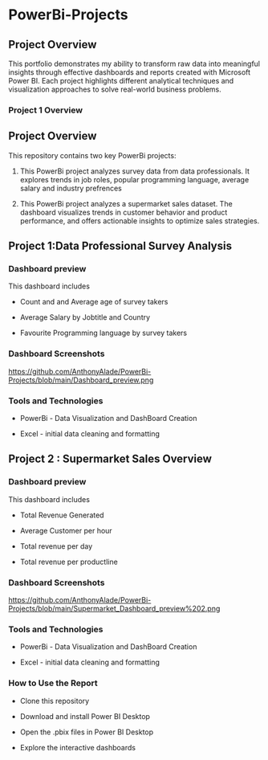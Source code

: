 # PowerBi-Projects

## Project Overview

This portfolio demonstrates my ability to transform raw data into meaningful insights through effective dashboards and reports created with Microsoft Power BI. Each project highlights different analytical techniques and visualization approaches to solve real-world business problems.

### Project 1 Overview

## Project Overview  
This repository contains two key PowerBi projects:  

1. This PowerBi project analyzes survey data from data professionals. It explores trends in job roles, popular programming language, average salary and industry prefrences

2. This PowerBi project analyzes a supermarket sales dataset.  The dashboard visualizes  trends in customer behavior and product performance, and offers actionable insights to optimize sales strategies. 

## Project 1:Data Professional Survey Analysis
### Dashboard preview

This dashboard includes

- Count and and Average age of survey takers

- Average Salary by Jobtitle and Country

- Favourite Programming language by survey takers

### Dashboard Screenshots

 https://github.com/AnthonyAlade/PowerBi-Projects/blob/main/Dashboard_preview.png

### Tools and Technologies

- PowerBi - Data Visualization and DashBoard Creation

- Excel - initial data cleaning and formatting

## Project 2 : Supermarket Sales Overview
### Dashboard preview

This dashboard includes

- Total Revenue Generated

- Average Customer per hour

- Total revenue per day

- Total revenue per productline

### Dashboard Screenshots
https://github.com/AnthonyAlade/PowerBi-Projects/blob/main/Supermarket_Dashboard_preview%202.png



### Tools and Technologies

- PowerBi - Data Visualization and DashBoard Creation

- Excel - initial data cleaning and formatting

### How to Use the Report

- Clone this repository

- Download and install Power BI Desktop

- Open the .pbix files in Power BI Desktop

- Explore the interactive dashboards
   
